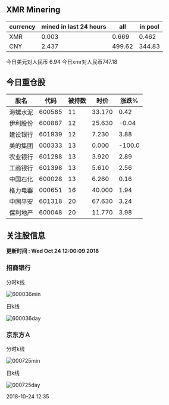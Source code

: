 ## XMR Minering

|currency|mined in last 24 hours|all|in pool|
|---|---|---|---|
|XMR|0.003|0.669|0.462|
|CNY|2.437|499.62|344.83|

今日美元对人民币 6.94	今日xmr对人民币747.18


## 今日重仓股 

|股名|代码|被持数|时价|涨跌%|
|---|---|---|---|---|
|海螺水泥|600585|11|33.170|0.42|
|伊利股份|600887|12|25.630|-0.04|
|建设银行|601939|12|7.230|3.88|
|美的集团|000333|13|0.000|-100.0|
|农业银行|601288|13|3.920|2.89|
|工商银行|601398|13|5.610|2.56|
|中国石化|600028|13|6.260|0.16|
|格力电器|000651|16|40.000|1.94|
|中国平安|601318|20|67.630|3.24|
|保利地产|600048|20|11.770|3.98|

## 关注股信息
**更新时间 : Wed Oct 24 12:00:09 2018**
### 招商银行 
分时k线

![600036min](http://image.sinajs.cn/newchart/min/n/sh600036.gif)

日k线

![600036day](http://image.sinajs.cn/newchart/daily/n/sh600036.gif)

### 京东方Ａ 
分时k线

![000725min](http://image.sinajs.cn/newchart/min/n/sz000725.gif)

日k线

![000725day](http://image.sinajs.cn/newchart/daily/n/sz000725.gif)

2018-10-24 12:35